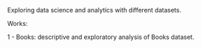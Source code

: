 Exploring data science and analytics with different datasets. 

Works:

1 - Books: descriptive and exploratory analysis of Books dataset.
